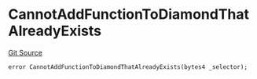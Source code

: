 # CannotAddFunctionToDiamondThatAlreadyExists
[Git Source](https://github.com/thrackle-io/Tron/blob/8687bd810e678d8633ed877521d2c463c1677949/src/economic/ruleProcessor/nontagged/TaggedRuleProcessorDiamondLib.sol)


```solidity
error CannotAddFunctionToDiamondThatAlreadyExists(bytes4 _selector);
```

